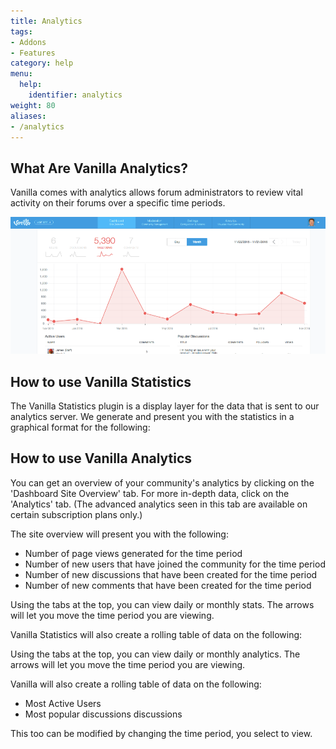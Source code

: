 ```yaml
---
title: Analytics
tags:
- Addons
- Features
category: help
menu:
  help:
    identifier: analytics
weight: 80
aliases:
- /analytics
---
```


## What Are Vanilla Analytics?

Vanilla comes with analytics allows forum administrators to review vital activity on their forums over a specific time periods.

![Example of dashboard page](/img/help/analytics/analytics-overview.png)

## How to use Vanilla Statistics

The Vanilla Statistics plugin is a display layer for the data that is sent to our analytics server.  We generate and present you with the statistics in a graphical format for the following:

## How to use Vanilla Analytics

You can get an overview of your community's analytics by clicking on the 'Dashboard Site Overview' tab.  For more in-depth data, click on the 'Analytics' tab. (The advanced analytics seen in this tab are available on certain subscription plans only.) 

The site overview will present you with the following:

* Number of page views generated for the time period
* Number of new users that have joined the community for the time period
* Number of new discussions that have been created for the time period
* Number of new comments that have been created for the time period


Using the tabs at the top, you can view daily or monthly stats. The arrows will let you move the time period you are viewing. 

Vanilla Statistics will also create a rolling table of data on the following:

Using the tabs at the top, you can view daily or monthly analytics. The arrows will let you move the time period you are viewing. 

Vanilla will also create a rolling table of data on the following:

* Most Active Users
* Most popular discussions discussions

This too can be modified by changing the time period, you select to view.



